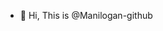- 👋 Hi, This is @Manilogan-github


<!---
Manilogan-github/Manilogan-github is a ✨ special ✨ repository because its `README.md` (this file) appears on your GitHub profile.
You can click the Preview link to take a look at your changes.
--->
